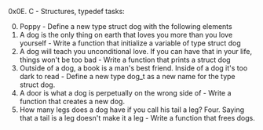 0x0E. C - Structures, typedef tasks:

0. Poppy - Define a new type struct dog with the following elements
1. A dog is the only thing on earth that loves you more than you love yourself - Write a function that initialize a variable of type struct dog
2. A dog will teach you unconditional love. If you can have that in your life, things won't be too bad - Write a function that prints a struct dog
3. Outside of a dog, a book is a man's best friend. Inside of a dog it's too dark to read - Define a new type dog_t as a new name for the type struct dog.
4. A door is what a dog is perpetually on the wrong side of - Write a function that creates a new dog.
5. How many legs does a dog have if you call his tail a leg? Four. Saying that a tail is a leg doesn't make it a leg - Write a function that frees dogs.
